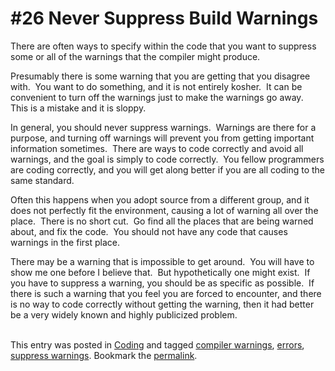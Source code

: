 #  #26 Never Suppress Build Warnings

There are often ways to specify within the code that you want to suppress some or all of the warnings that the compiler might produce.  

Presumably there is some warning that you are getting that you disagree with.  You want to do something, and it is not entirely kosher.  It can be convenient to turn off the warnings just to make the warnings go away.  This is a mistake and it is sloppy.  

In general, you should never suppress warnings.  Warnings are there for a purpose, and turning off warnings will prevent you from getting important information sometimes.  There are ways to code correctly and avoid all warnings, and the goal is simply to code correctly.  You fellow programmers are coding correctly, and you will get along better if you are all coding to the same standard. 

Often this happens when you adopt source from a different group, and it does not perfectly fit the environment, causing a lot of warning all over the place.  There is no short cut.  Go find all the places that are being warned about, and fix the code.  You should not have any code that causes warnings in the first place. 

There may be a warning that is impossible to get around.  You will have to show me one before I believe that.  But hypothetically one might exist.  If you have to suppress a warning, you should be as specific as possible.  If there is such a warning that you feel you are forced to encounter, and there is no way to code correctly without getting the warning, then it had better be a very widely known and highly publicized problem.  
 

This entry was posted in [Coding](https://agiletribe.purplehillsbooks.com/category/coding/) and tagged [compiler warnings](https://agiletribe.purplehillsbooks.com/tag/compiler-warnings/), [errors](https://agiletribe.purplehillsbooks.com/tag/errors/), [suppress warnings](https://agiletribe.purplehillsbooks.com/tag/suppress-warnings/). Bookmark the [permalink](https://agiletribe.purplehillsbooks.com/2012/03/23/26-never-suppress-warnings/ "Permalink to #26 Never Suppress Warnings").